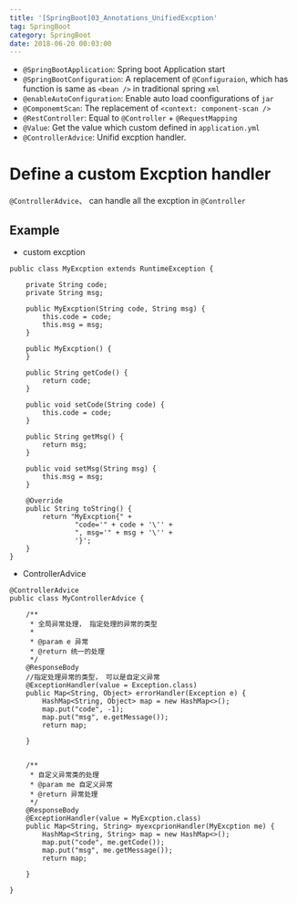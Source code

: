```yaml
---
title: '[SpringBoot]03_Annotations_UnifiedExcption'
tag: SpringBoot
category: SpringBoot
date: 2018-06-20 00:03:00
---
```


- `@SpringBootApplication`: Spring boot Application start
- `@SpringBootConfiguration`: A replacement of `@Configuraion`, which has function is same as `<bean />` in traditional spring `xml`
- `@enableAutoConfiguration`: Enable auto load coonfigurations of `jar` 
- `@ComponemtScan`: The replacement of `<context: component-scan />`
- `@RestController`: Equal to `@Controller` + `@RequestMapping`
- `@Value`: Get the value which  custom defined in `application.yml` 
- `@ControllerAdvice`: Unifid excption handler.

# Define a custom Excption handler

`@ControllerAdvice`、 can handle all the excption in  `@Controller`

## Example


- custom excption
```
public class MyExcption extends RuntimeException {

    private String code;
    private String msg;

    public MyExcption(String code, String msg) {
        this.code = code;
        this.msg = msg;
    }

    public MyExcption() {
    }

    public String getCode() {
        return code;
    }

    public void setCode(String code) {
        this.code = code;
    }

    public String getMsg() {
        return msg;
    }

    public void setMsg(String msg) {
        this.msg = msg;
    }

    @Override
    public String toString() {
        return "MyExcption{" +
                "code='" + code + '\'' +
                ", msg='" + msg + '\'' +
                '}';
    }
}
```
- ControllerAdvice
```
@ControllerAdvice
public class MyControllerAdvice {

    /**
     * 全局异常处理， 指定处理的异常的类型
     *
     * @param e 异常
     * @return 统一的处理
     */
    @ResponseBody
    //指定处理异常的类型， 可以是自定义异常
    @ExceptionHandler(value = Exception.class)
    public Map<String, Object> errorHandler(Exception e) {
        HashMap<String, Object> map = new HashMap<>();
        map.put("code", -1);
        map.put("msg", e.getMessage());
        return map;

    }


    /**
     * 自定义异常类的处理
     * @param me 自定义异常
     * @return 异常处理
     */
    @ResponseBody
    @ExceptionHandler(value = MyExcption.class)
    public Map<String, String> myexcprionHandler(MyExcption me) {
        HashMap<String, String> map = new HashMap<>();
        map.put("code", me.getCode());
        map.put("msg", me.getMessage());
        return map;

    }

}
```
